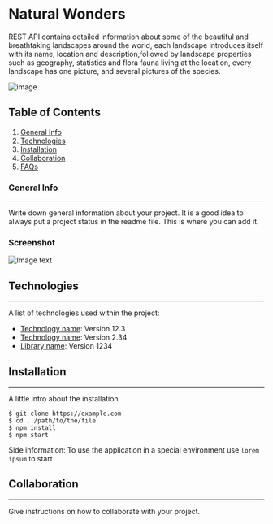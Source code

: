 # Natural Wonders
REST API contains detailed information about some of the beautiful and breathtaking landscapes around the world, each landscape introduces itself with its name, location and description,followed by landscape properties such as geography, statistics and flora fauna living at the location, every landscape has one picture, and several pictures of the species. 

![image](https://github.com/vinaynv3/Natural-Wonders/blob/master/src/static/naturalwonders.jpg)

## Table of Contents
1. [General Info](#overview)
2. [Technologies](#technologies)
3. [Installation](#installation)
4. [Collaboration](#instructions)
5. [FAQs](#faqs)
### General Info
***
Write down general information about your project. It is a good idea to always put a project status in the readme file. This is where you can add it. 
### Screenshot
![Image text](https://www.united-internet.de/fileadmin/user_upload/Brands/Downloads/Logo_IONOS_by.jpg)
## Technologies
***
A list of technologies used within the project:
* [Technology name](https://example.com): Version 12.3 
* [Technology name](https://example.com): Version 2.34
* [Library name](https://example.com): Version 1234
## Installation
***
A little intro about the installation. 
```
$ git clone https://example.com
$ cd ../path/to/the/file
$ npm install
$ npm start
```
Side information: To use the application in a special environment use ```lorem ipsum``` to start
## Collaboration
***
Give instructions on how to collaborate with your project.

